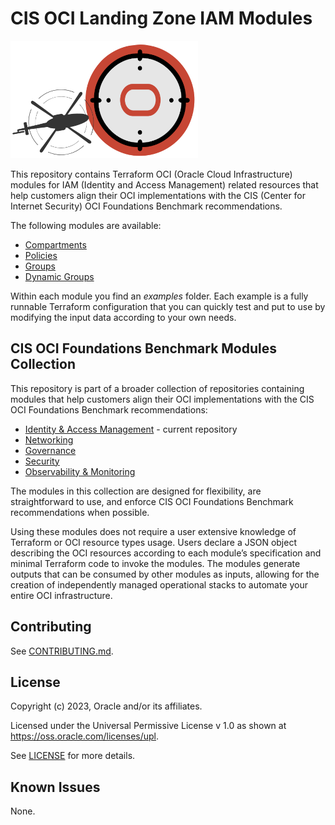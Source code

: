 # CIS OCI Landing Zone IAM Modules

![Landing Zone logo](./landing_zone_300.png)

This repository contains Terraform OCI (Oracle Cloud Infrastructure) modules for IAM (Identity and Access Management) related resources that help customers align their OCI implementations with the CIS (Center for Internet Security) OCI Foundations Benchmark recommendations.

The following modules are available:
- [Compartments](./compartments/)
- [Policies](./policies/)
- [Groups](./groups/)
- [Dynamic Groups](./dynamic-groups/)

Within each module you find an *examples* folder. Each example is a fully runnable Terraform configuration that you can quickly test and put to use by modifying the input data according to your own needs.  

## CIS OCI Foundations Benchmark Modules Collection

This repository is part of a broader collection of repositories containing modules that help customers align their OCI implementations with the CIS OCI Foundations Benchmark recommendations:
- [Identity & Access Management](https://github.com/oracle-quickstart/terraform-oci-cis-landing-zone-iam) - current repository
- [Networking](https://github.com/oracle-quickstart/terraform-oci-cis-landing-zone-networking)
- [Governance](https://github.com/oracle-quickstart/terraform-oci-cis-landing-zone-governance)
- [Security](https://github.com/oracle-quickstart/terraform-oci-cis-landing-zone-security)
- [Observability & Monitoring](https://github.com/oracle-quickstart/terraform-oci-cis-landing-zone-observability)

The modules in this collection are designed for flexibility, are straightforward to use, and enforce CIS OCI Foundations Benchmark recommendations when possible.

Using these modules does not require a user extensive knowledge of Terraform or OCI resource types usage. Users declare a JSON object describing the OCI resources according to each module’s specification and minimal Terraform code to invoke the modules. The modules generate outputs that can be consumed by other modules as inputs, allowing for the creation of independently managed operational stacks to automate your entire OCI infrastructure.

## Contributing
See [CONTRIBUTING.md](./CONTRIBUTING.md).

## License
Copyright (c) 2023, Oracle and/or its affiliates.

Licensed under the Universal Permissive License v 1.0 as shown at https://oss.oracle.com/licenses/upl.

See [LICENSE](./LICENSE) for more details.

## Known Issues
None.